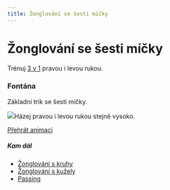 ```yaml
---
title: Žonglování se šesti míčky
---
```


# Žonglování se šesti míčky

Trénuj [3 v 1](/micky/3/3v1.html "těžko proveditelný trik se třemi míčky.") pravou i levou rukou.

### Fontána

Základní trik se šesti míčky.

![](/img/m/micky-6-fontanaa.png)Házej pravou i levou rukou stejně vysoko.

[Přehrát animaci](/animace/6-fountain.html "Animace")

##### Kam dál

- [Žonglování s kruhy](/kruhy/ "Návod žonglování s kruhy")
- [Žonglování s kužely](/kuzely/ "Jak žonglovat s kužely")
- [Passing](/kuzely/passing/ "Žonglování ve více lidech")
